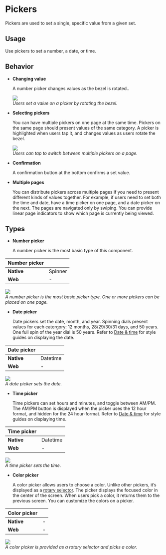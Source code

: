 # Pickers

Pickers are used to set a single, specific value from a given set.

## Usage

Use pickers to set a number, a date, or time.

## Behavior

-   **Changing value**

    A number picker changes values as the bezel is rotated..

    ![](media/ui_components_10.8.2_1-850x174.png)  
    *Users set a value on a picker by rotating the bezel.*

-   **Selecting pickers**

    You can have multiple pickers on one page at the same time. Pickers on the same page should present values of the same category. A picker is highlighted when users tap it, and changes values as users rotate the bezel.

    ![](media/ui_components_10.8.2_2-850x174.png)  
    *Users can tap to switch between multiple pickers on a page.*

-   **Confirmation**

    A confirmation button at the bottom confirms a set value.

-   **Multiple pages**

    You can distribute pickers across multiple pages if you need to present different kinds of values together. For example, if users need to set both the time and date, have a time picker on one page, and a date picker on the next. The pages are navigated only by swiping. You can provide linear page indicators to show which page is currently being viewed.

## Types

-   **Number picker**

    A number picker is the most basic type of this component.

|**Number picker**|          |
|-----------------|------------|
|  **Native**    |   Spinner   |
|  **Web**      |    -       |

  ![](media/ui_components_10.8.3_1-850x174.png)  
    *A number picker is the most basic picker type. One or more pickers can be placed on one page.*

-   **Date picker**

    Date pickers set the date, month, and year. Spinning dials present values for each catergory: 12 months, 28/29/30/31 days, and 50 years. One full spin of the year dial is 50 years. Refer to [Date & time](../writing-style.md#date_time) for style guides on displaying the date.

|**Date picker**|         |
|------------|-------------|
|  **Native**|    Datetime |
|   **Web**  |   -         |

  ![](media/ui_components_10.8.3_2-850x174.png)  
    *A date picker sets the date.*

-   **Time picker**

    Time pickers can set hours and minutes, and toggle between AM/PM. The AM/PM button is displayed when the picker uses the 12 hour format, and hidden for the 24 hour-format. Refer to [Date & time](../writing-style.md#date_time) for style guides on displaying time.

|**Time picker**|           |
|--------------|------------|
|  **Native**   |   Datetime|
|    **Web**    |   -       |

  ![](media/ui_components_10.8.3_3-850x174.png)  
    *A time picker sets the time.*


-   **Color picker**

    A color picker allows users to choose a color. Unlike other pickers, it’s displayed as a [rotary selector](rotary-selectors.md). The picker displays the focused color in the center of the screen. When users pick a color, it returns them to the previous screen. You can customize the colors on a picker.

|**Color picker**|             |
|----------------|--------------|
|   **Native**   |    -         |
|    **Web**     |    -         |

  ![](media/ui_components_10.8.3_4-850x174.png)  
    *A color picker is provided as a rotary selector and picks a color.*
